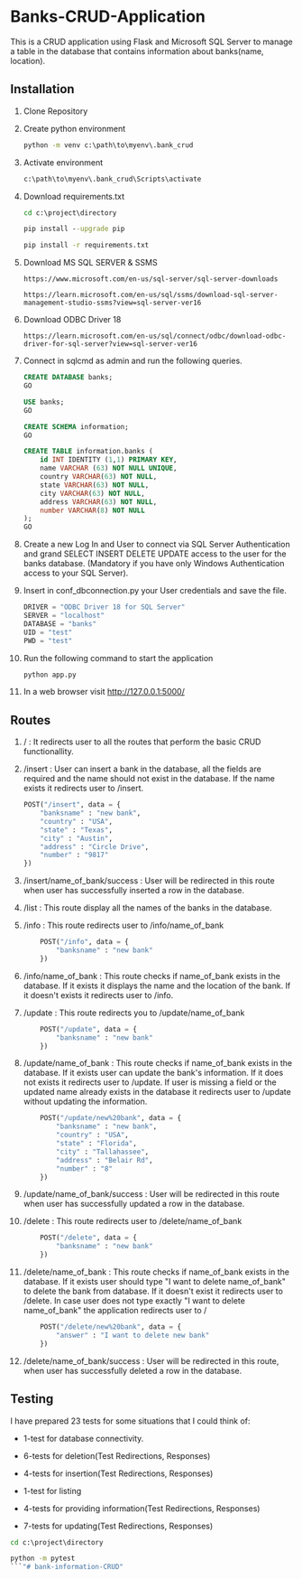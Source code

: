 # Banks-CRUD-Application

This is a CRUD application using Flask and Microsoft SQL Server to manage a table in the database that contains information about banks(name, location).

## Installation

1) Clone Repository

2) Create python environment

    ```cmd
    python -m venv c:\path\to\myenv\.bank_crud
    ```

3) Activate environment

    ``` cmd
    c:\path\to\myenv\.bank_crud\Scripts\activate
    ```

4) Download requirements.txt

    ```cmd
    cd c:\project\directory
    ```

    ```cmd
    pip install --upgrade pip
    ```

    ```cmd
    pip install -r requirements.txt
    ```

5) Download MS SQL SERVER & SSMS

    ```link
    https://www.microsoft.com/en-us/sql-server/sql-server-downloads
    ```

    ```link
    https://learn.microsoft.com/en-us/sql/ssms/download-sql-server-management-studio-ssms?view=sql-server-ver16
    ```

6) Download ODBC Driver 18

    ```link
    https://learn.microsoft.com/en-us/sql/connect/odbc/download-odbc-driver-for-sql-server?view=sql-server-ver16
    ```

7) Connect in sqlcmd as admin and run the following queries.

    ```sql
    CREATE DATABASE banks;
    GO
    ```

    ```sql
    USE banks;
    GO
    ```

    ```sql
    CREATE SCHEMA information;
    GO
    ```

    ```sql
    CREATE TABLE information.banks (
        id INT IDENTITY (1,1) PRIMARY KEY,
        name VARCHAR (63) NOT NULL UNIQUE, 
        country VARCHAR(63) NOT NULL,
        state VARCHAR(63) NOT NULL,
        city VARCHAR(63) NOT NULL,
        address VARCHAR(63) NOT NULL,
        number VARCHAR(8) NOT NULL
    );
    GO
    ```

8) Create a new Log In and User to connect via SQL Server Authentication and grand SELECT INSERT DELETE UPDATE access to the user for the banks database. (Mandatory if you have only Windows Authentication access to your SQL Server).

9) Insert in conf_dbconnection.py your User credentials and save the file.

    ```python
    DRIVER = "ODBC Driver 18 for SQL Server"
    SERVER = "localhost"
    DATABASE = "banks"
    UID = "test"
    PWD = "test"
    ```

10) Run the following command to start the application

    ```cmd
    python app.py
    ```

11) In a web browser visit http://127.0.0.1:5000/

## Routes

1) / : It redirects user to all the routes that perform the basic CRUD functionallity.

2) /insert : User can insert a bank in the database, all the fields are required and the name should not exist in the database. If the name exists it redirects user to /insert.

    ```python
    POST("/insert", data = {
        "banksname" : "new bank",
        "country" : "USA",
        "state" : "Texas", 
        "city" : "Austin", 
        "address" : "Circle Drive",
        "number" : "9817"
    })
    ```

3) /insert/name_of_bank/success : User will be redirected in this route when user has successfully inserted a row in the database.

4) /list : This route display all the names of the banks in the database.

5) /info : This route redirects user to /info/name_of_bank

    ```python
        POST("/info", data = {
            "banksname" : "new bank"
        })
    ```

6) /info/name_of_bank : This route checks if name_of_bank exists in the database. If it exists it displays the name and the location of the bank. If it doesn't exists it redirects user to /info.

7) /update :  This route redirects you to /update/name_of_bank

    ```python
        POST("/update", data = {
            "banksname" : "new bank"
        })
    ```

8) /update/name_of_bank : This route checks if name_of_bank exists in the database. If it exists user can update the bank's information. If it does not exists it redirects user to /update.
If user is missing a field or the updated name already exists in the database it redirects user to /update without updating the information.

    ```python
        POST("/update/new%20bank", data = {
            "banksname" : "new bank",
            "country" : "USA",
            "state" : "Florida", 
            "city" : "Tallahassee", 
            "address" : "Belair Rd",
            "number" : "8"
        })
    ```

9) /update/name_of_bank/success : User will be redirected in this route when user has successfully updated a row in the database.

10) /delete : This route redirects user to /delete/name_of_bank

    ```python
        POST("/delete", data = {
            "banksname" : "new bank"
        })
    ```

11) /delete/name_of_bank : This route checks if name_of_bank exists in the database. If it exists user should type "I want to delete name_of_bank" to delete the bank from database. If it doesn't exist it redirects user to /delete. In case user does not type exactly "I want to delete name_of_bank" the application redirects user to /

    ```python
        POST("/delete/new%20bank", data = {
            "answer" : "I want to delete new bank"
        })
    ```

12) /delete/name_of_bank/success : User will be redirected in this route, when user has successfully deleted a row in the database.

## Testing

I have prepared 23 tests for some situations that I could think of:

- 1-test for database connectivity.

- 6-tests for deletion(Test Redirections, Responses)

- 4-tests for insertion(Test Redirections, Responses)

- 1-test for listing

- 4-tests for providing information(Test Redirections, Responses)

- 7-tests for updating(Test Redirections, Responses)

```cmd
cd c:\project\directory
```

```cmd
python -m pytest
```"# bank-information-CRUD" 
